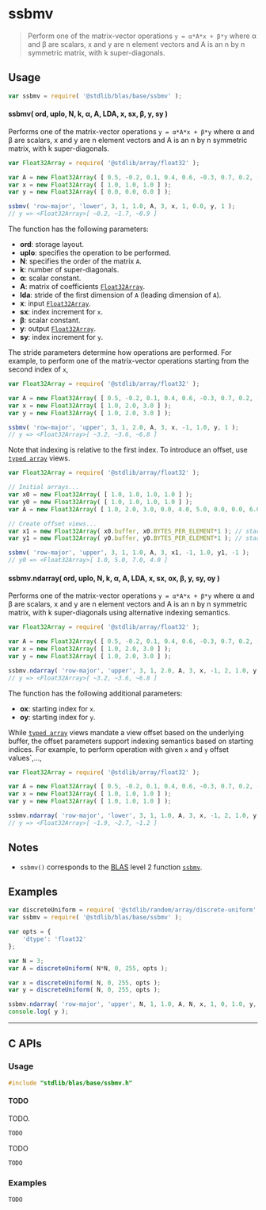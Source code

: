 <!--

@license Apache-2.0

Copyright (c) 2024 The Stdlib Authors.

Licensed under the Apache License, Version 2.0 (the "License");
you may not use this file except in compliance with the License.
You may obtain a copy of the License at

   http://www.apache.org/licenses/LICENSE-2.0

Unless required by applicable law or agreed to in writing, software
distributed under the License is distributed on an "AS IS" BASIS,
WITHOUT WARRANTIES OR CONDITIONS OF ANY KIND, either express or implied.
See the License for the specific language governing permissions and
limitations under the License.

-->

# ssbmv

> Perform one of the matrix-vector operations `y = α*A*x + β*y` where α and β are scalars, x and y are n element vectors and A is an n by n symmetric matrix, with k super-diagonals.

<section class = "usage">

## Usage

```javascript
var ssbmv = require( '@stdlib/blas/base/ssbmv' );
```

#### ssbmv( ord, uplo, N, k, α, A, LDA, x, sx, β, y, sy )

Performs one of the matrix-vector operations `y = α*A*x + β*y` where α and β are scalars, x and y are n element vectors and A is an n by n symmetric matrix, with k super-diagonals.

```javascript
var Float32Array = require( '@stdlib/array/float32' );

var A = new Float32Array( [ 0.5, -0.2, 0.1, 0.4, 0.6, -0.3, 0.7, 0.2, -0.8 ] );
var x = new Float32Array( [ 1.0, 1.0, 1.0 ] );
var y = new Float32Array( [ 0.0, 0.0, 0.0 ] );

ssbmv( 'row-major', 'lower', 3, 1, 1.0, A, 3, x, 1, 0.0, y, 1 );
// y => <Float32Array>[ ~0.2, ~1.7, ~0.9 ]
```

The function has the following parameters:

-   **ord**: storage layout.
-   **uplo**: specifies the operation to be performed.
-   **N**: specifies the order of the matrix `A`.
-   **k**: number of super-diagonals.
-   **α**: scalar constant.
-   **A**: matrix of coefficients [`Float32Array`][mdn-float32array].
-   **lda**: stride of the first dimension of `A` (leading dimension of `A`).
-   **x**: input [`Float32Array`][mdn-float32array].
-   **sx**: index increment for `x`.
-   **β**: scalar constant.
-   **y**: output [`Float32Array`][mdn-float32array].
-   **sy**: index increment for `y`.

The stride parameters determine how operations are performed. For example, to 
perform one of the matrix-vector operations starting from the second index of `x`,

```javascript
var Float32Array = require( '@stdlib/array/float32' );

var A = new Float32Array( [ 0.5, -0.2, 0.1, 0.4, 0.6, -0.3, 0.7, 0.2, -0.8 ] );
var x = new Float32Array( [ 1.0, 2.0, 3.0 ] );
var y = new Float32Array( [ 1.0, 2.0, 3.0 ] );

ssbmv( 'row-major', 'upper', 3, 1, 2.0, A, 3, x, -1, 1.0, y, 1 );
// y => <Float32Array>[ ~3.2, ~3.6, ~6.8 ]
```

Note that indexing is relative to the first index. To introduce an offset, use [`typed array`][mdn-typed-array] views.

<!-- eslint-disable stdlib/capitalized-comments -->

```javascript
var Float32Array = require( '@stdlib/array/float32' );

// Initial arrays...
var x0 = new Float32Array( [ 1.0, 1.0, 1.0, 1.0 ] );
var y0 = new Float32Array( [ 1.0, 1.0, 1.0, 1.0 ] );
var A = new Float32Array( [ 1.0, 2.0, 3.0, 0.0, 4.0, 5.0, 0.0, 0.0, 6.0 ] );

// Create offset views...
var x1 = new Float32Array( x0.buffer, x0.BYTES_PER_ELEMENT*1 ); // start at 1st element
var y1 = new Float32Array( y0.buffer, y0.BYTES_PER_ELEMENT*1 ); // start at 1st element

ssbmv( 'row-major', 'upper', 3, 1, 1.0, A, 3, x1, -1, 1.0, y1, -1 );
// y0 => <Float32Array>[ 1.0, 5.0, 7.0, 4.0 ]
```

#### ssbmv.ndarray( ord, uplo, N, k, α, A, LDA, x, sx, ox, β, y, sy, oy )

Performs one of the matrix-vector operations `y = α*A*x + β*y` where α and β are scalars, x and y are n element vectors and A is an n by n symmetric matrix, with k super-diagonals using alternative indexing semantics.

```javascript
var Float32Array = require( '@stdlib/array/float32' );

var A = new Float32Array( [ 0.5, -0.2, 0.1, 0.4, 0.6, -0.3, 0.7, 0.2, -0.8 ] );
var x = new Float32Array( [ 1.0, 2.0, 3.0 ] );
var y = new Float32Array( [ 1.0, 2.0, 3.0 ] );

ssbmv.ndarray( 'row-major', 'upper', 3, 1, 2.0, A, 3, x, -1, 2, 1.0, y, 1, 0 );
// y => <Float32Array>[ ~3.2, ~3.6, ~6.8 ]
```

The function has the following additional parameters:

-   **ox**: starting index for `x`.
-   **oy**: starting index for `y`.

While [`typed array`][mdn-typed-array] views mandate a view offset based on the underlying buffer, the offset parameters support indexing semantics based on starting indices. For example, to perform operation with given `x` and `y` offset values`,...,

```javascript
var Float32Array = require( '@stdlib/array/float32' );

var A = new Float32Array( [ 0.5, -0.2, 0.1, 0.4, 0.6, -0.3, 0.7, 0.2, -0.8 ] );
var x = new Float32Array( [ 1.0, 1.0, 1.0 ] );
var y = new Float32Array( [ 1.0, 1.0, 1.0 ] );

ssbmv.ndarray( 'row-major', 'lower', 3, 1, 1.0, A, 3, x, -1, 2, 1.0, y, -1, 2 );
// y => <Float32Array>[ ~1.9, ~2.7, ~1.2 ]
```

</section>

<!-- /.usage -->

<section class="notes">

## Notes

-   `ssbmv()` corresponds to the [BLAS][blas] level 2 function [`ssbmv`][ssbmv].

</section>

<!-- /.notes -->

<section class="examples">

## Examples

<!-- eslint no-undef: "error" -->

```javascript
var discreteUniform = require( '@stdlib/random/array/discrete-uniform' );
var ssbmv = require( '@stdlib/blas/base/ssbmv' );

var opts = {
    'dtype': 'float32'
};

var N = 3;
var A = discreteUniform( N*N, 0, 255, opts );

var x = discreteUniform( N, 0, 255, opts );
var y = discreteUniform( N, 0, 255, opts );

ssbmv.ndarray( 'row-major', 'upper', N, 1, 1.0, A, N, x, 1, 0, 1.0, y, 1, 0 );
console.log( y );

```

</section>

<!-- /.examples -->

<!-- C interface documentation. -->

* * *

<section class="c">

## C APIs

<!-- Section to include introductory text. Make sure to keep an empty line after the intro `section` element and another before the `/section` close. -->

<section class="intro">

</section>

<!-- /.intro -->

<!-- C usage documentation. -->

<section class="usage">

### Usage

```c
#include "stdlib/blas/base/ssbmv.h"
```

#### TODO

TODO.

```c
TODO
```

TODO

```c
TODO
```

</section>

<!-- /.usage -->

<!-- C API usage notes. Make sure to keep an empty line after the `section` element and another before the `/section` close. -->

<section class="notes">

</section>

<!-- /.notes -->

<!-- C API usage examples. -->

<section class="examples">

### Examples

```c
TODO
```

</section>

<!-- /.examples -->

</section>

<!-- /.c -->

<!-- Section for related `stdlib` packages. Do not manually edit this section, as it is automatically populated. -->

<section class="related">

</section>

<!-- /.related -->

<!-- Section for all links. Make sure to keep an empty line after the `section` element and another before the `/section` close. -->

<section class="links">

[blas]: http://www.netlib.org/blas

[ssbmv]: https://netlib.org/lapack/explore-html/d2/d94/ssbmv_8f.html

[mdn-float32array]: https://developer.mozilla.org/en-US/docs/Web/JavaScript/Reference/Global_Objects/Float32Array

[mdn-typed-array]: https://developer.mozilla.org/en-US/docs/Web/JavaScript/Reference/Global_Objects/TypedArray

</section>

<!-- /.links -->
